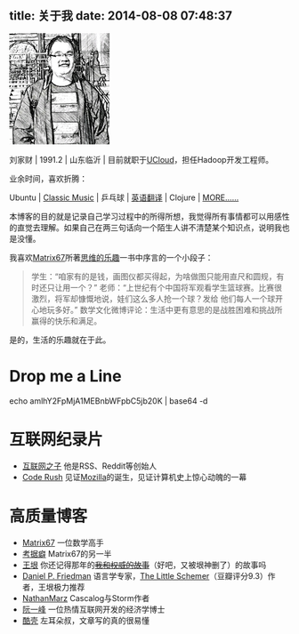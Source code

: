 title: 关于我
date: 2014-08-08 07:48:37
---

<p><img src="/images/myself.jpg" width="180" height="200" /></p>

刘家财 | 1991.2 | 山东临沂 | 目前就职于[UCloud][]，担任Hadoop开发工程师。

业余时间，喜欢折腾：

Ubuntu | [Classic Music](http://v.youku.com/v_show/id_XNDc2MDU2ODE2.html) | 乒乓球 | [英语翻译](http://importnew.com/author/liujiacai) | Clojure | [MORE……](http://liujiacai.net/blog/archives)

本博客的目的就是记录自己学习过程中的所得所想，我觉得所有事情都可以用感性的直觉去理解。如果自己在两三句话向一个陌生人讲不清楚某个知识点，说明我也是没懂。

我喜欢[Matrix67]所著[思维的乐趣](http://book.douban.com/subject/10779597/)一书中序言的一个小段子：

>学生：“咱家有的是钱，画图仪都买得起，为啥做图只能用直尺和圆规，有时还只让用一个？”
>老师：“上世纪有个中国将军观看学生篮球赛。比赛很激烈，将军却慷慨地说，娃们这么多人抢一个球？发给
他们每人一个球开心地玩多好。”
>数学文化微博评论：生活中更有意思的是战胜困难和挑战所赢得的快乐和满足。

是的，生活的乐趣就在于此。

Drop me a Line
====

echo amlhY2FpMjA1MEBnbWFpbC5jb20K | base64 -d

互联网纪录片
====

* [互联网之子](http://www.tudou.com/programs/view/jefojo_-HjQ/&lvt=76) 他是RSS、Reddit等创始人
* [Code Rush](http://v.youku.com/v_show/id_XNjA2NDI2MTUy.html) 见证[Mozilla](http://liujiacai.net/blog/2014/09/14/mozilla-history/)的诞生，见证计算机史上惊心动魄的一幕

高质量博客
====

* [Matrix67][] 一位数学高手 
* [考据癖][localhost] Matrix67的另一半
* [王垠][yinwang] 你还记得那年的<del>[我和权威的故事][6]</del>（好吧，又被垠神删了）的故事吗
* [Daniel P. Friedman][daniel] 语言学专家，[The Little Schemer](http://book.douban.com/subject/1632977/)（豆瓣评分9.3）作者，王垠极力推荐
* [NathanMarz][] Cascalog与Storm作者
* [阮一峰][ryf] 一位热情互联网开发的经济学博士
* [酷壳][coolshell] 左耳朵叔，文章写的真的很易懂

[UCloud]: http://www.ucloud.cn/
[Matrix67]: http://www.matrix67.com/blog/
[localhost]: http://localhost-8080.com/
[yinwang]: http://www.yinwang.org/
[6]: http://www.yinwang.org/blog-cn/2014/01/04/authority/
[ryf]: http://www.ruanyifeng.com/
[daniel]: http://www.cs.indiana.edu/~dfried/
[coolshell]: http://coolshell.cn/
[NathanMarz]: http://nathanmarz.com/
